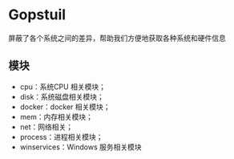 # Gopstuil
屏蔽了各个系统之间的差异，帮助我们方便地获取各种系统和硬件信息

## 模块
* cpu：系统CPU 相关模块；
* disk：系统磁盘相关模块；
* docker：docker 相关模块；
* mem：内存相关模块；
* net：网络相关；
* process：进程相关模块；
* winservices：Windows 服务相关模块